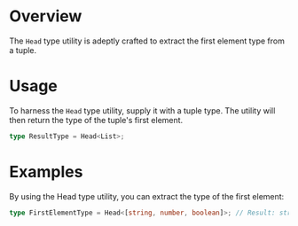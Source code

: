 # Overview

The `Head` type utility is adeptly crafted to extract the first element type from a tuple.

# Usage

To harness the `Head` type utility, supply it with a tuple type. The utility will then return the type of the tuple's first element.

```typescript
type ResultType = Head<List>;
```

# Examples

By using the Head type utility, you can extract the type of the first element:

```typescript
type FirstElementType = Head<[string, number, boolean]>; // Result: string
```
